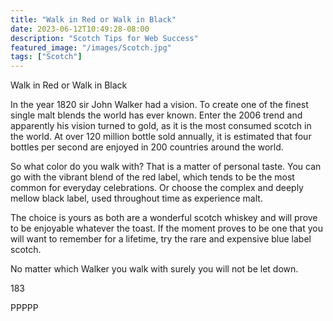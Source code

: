 ```yaml
---
title: "Walk in Red or Walk in Black"
date: 2023-06-12T10:49:28-08:00
description: "Scotch Tips for Web Success"
featured_image: "/images/Scotch.jpg"
tags: ["Scotch"]
---
```


Walk in Red or Walk in Black

In the year 1820 sir John Walker had a vision. To create one of the finest single malt blends the world has ever known. Enter the 2006 trend and apparently his vision turned to gold, as it is the most consumed scotch in the world. At over 120 million bottle sold annually, it is estimated that four bottles per second are enjoyed in 200 countries around the world.

So what color do you walk with? That is a matter of personal taste. You can go with the vibrant blend of the red label, which tends to be the most common for everyday celebrations. Or choose the complex and deeply mellow black label, used throughout time as experience malt.

The choice is yours as both are a wonderful scotch whiskey and will prove to be enjoyable whatever the toast.  If the moment proves to be one that you will want to remember for a lifetime, try the rare and expensive blue label scotch.  

No matter which Walker you walk with surely you will not be let down.

183

PPPPP

